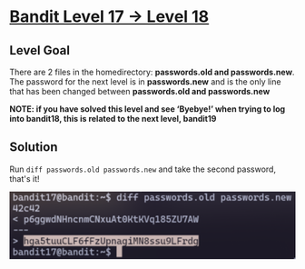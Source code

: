 # [Bandit Level 17 → Level 18](https://overthewire.org/wargames/bandit/bandit18.html)
## Level Goal

There are 2 files in the homedirectory: **passwords.old and passwords.new**. The password for the next level is in **passwords.new** and is the only line that has been changed between **passwords.old and passwords.new**

**NOTE: if you have solved this level and see ‘Byebye!’ when trying to log into bandit18, this is related to the next level, bandit19**

## Solution

Run `diff passwords.old passwords.new` and take the second password, that's it!

![diff](assets/level-18/diff.png)
